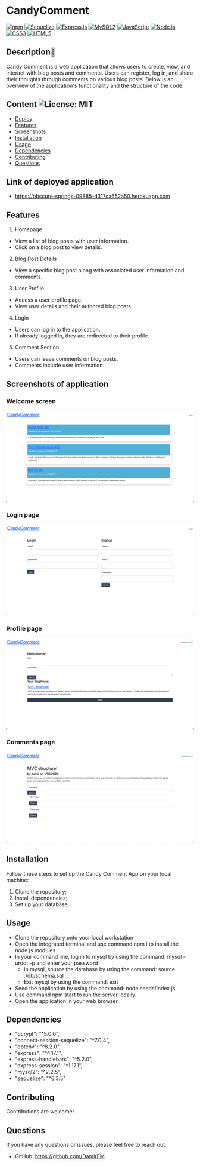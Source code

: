 # CandyComment

[![npm](https://img.shields.io/badge/npm-CB3837?style=for-the-badge&logo=npm&logoColor=white)](https://www.npmjs.com)
[![Sequelize](https://img.shields.io/badge/Sequelize-52B0E7?style=for-the-badge&logo=sequelize&logoColor=white)](https://sequelize.org/)
[![Express.js](https://img.shields.io/badge/Express.js-000000?style=for-the-badge&logo=express&logoColor=white)](https://expressjs.com/)
[![MySQL2](https://img.shields.io/badge/MySQL2%20v2.3.0-005C84?style=for-the-badge&logo=mysql&logoColor=white)](https://www.npmjs.com/package/mysql2)
[![JavaScript](https://img.shields.io/badge/JavaScript-F7DF1E?style=for-the-badge&logo=javascript&logoColor=black)](https://www.javascript.com)
[![Node.js](https://img.shields.io/badge/node.js-6DA55F?style=for-the-badge&logo=node.js&logoColor=white)](https://nodejs.org/en)
[![CSS3](https://img.shields.io/badge/CSS3-1572B6?style=for-the-badge&logo=css3&logoColor=white)](https://www.w3schools.com/css/)
[![HTML5](https://img.shields.io/badge/HTML5-E34F26?style=for-the-badge&logo=html5&logoColor=white)](https://www.w3schools.com/html/)

## Description🍬

Candy Comment is a web application that allows users to create, view, and interact with blog posts and comments. Users can register, log in, and share their thoughts through comments on various blog posts. Below is an overview of the application's functionality and the structure of the code.

## Content ![License: MIT](https://img.shields.io/badge/License-MIT-yellow.svg) 

- [Deploy](#deploy)
- [Features](#Features)
- [Screenshots](#Screenshots)
- [Installation](#Installation)
- [Usage](#Usage)
- [Dependencies](#Dependencies)
- [Contributing](#Contributing)
- [Questions](#Questions)

## Link of deployed application

- https://obscure-springs-09885-d317ca652a50.herokuapp.com

## Features

1. Homepage
- View a list of blog posts with user information.
- Click on a blog post to view details.
2. Blog Post Details
- View a specific blog post along with associated user information and comments.
3. User Profile
- Access a user profile page.
- View user details and their authored blog posts.
4. Login
- Users can log in to the application.
- If already logged in, they are redirected to their profile.
5. Comment Section
- Users can leave comments on blog posts.
- Comments include user information.

## Screenshots of application

### Welcome screen

![Alt text](./screenshots/1.png "Welcome screen")

### Login page

![Alt text](./screenshots/2.png "Login page")

### Profile page

![Alt text](./screenshots/3.png "Profile page")

### Comments page

![Alt text](./screenshots/4.png "Comments page")


## Installation

Follow these steps to set up the Candy Comment App on your local machine:

1. Clone the repository;
2. Install dependencies;
3. Set up your database;

## Usage

- Clone the repository onto your local workstation
- Open the integrated terminal and use command npm i to install the node.js modules
- In your command line, log in to mysql by using the command: mysql -uroot -p and enter your password
    - In mysql, source the database by using the command: source ./db/schema.sql
    - Exit mysql by using the command: exit
- Seed the application by using the command: node seeds/index.js
- Use command npm start to run the server locally.
- Open the application in your web browser.

## Dependencies

- "bcrypt": "^5.0.0",
- "connect-session-sequelize": "^7.0.4",
- "dotenv": "^8.2.0",
- "express": "^4.17.1",
- "express-handlebars": "^5.2.0",
- "express-session": "^1.17.1",
- "mysql2": "^2.2.5",
- "sequelize": "^6.3.5"

## Contributing

Contributions are welcome!

## Questions
If you have any questions or issues, please feel free to reach out:
- GitHub: https://github.com/DamirFM
